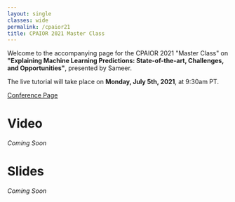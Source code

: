 ```yaml
---
layout: single
classes: wide
permalink: /cpaior21
title: CPAIOR 2021 Master Class
---
```


Welcome to the accompanying page for the CPAIOR 2021 "Master Class" on **"Explaining Machine Learning Predictions: State-of-the-art, Challenges, and Opportunities"**, presented by Sameer.

The live tutorial will take place on **Monday, July 5th, 2021**, at 9:30am PT.

<a class="btn btn--primary" href="https://easychair.org/smart-program/CPAIOR2021/2021-07-05.html#session:53607">Conference Page</a>


# Video

_Coming Soon_

# Slides

_Coming Soon_

<!-- <a class="btn btn--primary" href="assets/files/explainml-tutorial-cpaior21.pdf">Download (PDF)</a> -->
<!-- <a class="btn btn--info" href="https://docs.google.com/presentation/d/e/2PACX-1vQOmtvXkneIriIwbWiV1OmH6zrGGCNPuSxLEbDM-5zZqfarTyTwPjUdHyewZhtJJg/pub?start=false&loop=false&delayms=3000">Google Slides</a> -->

<!-- <div style="position: relative;    width: 100%;    padding-top: 60%;    overflow: hidden;">
    <iframe src="https://docs.google.com/presentation/d/e/2PACX-1vQOmtvXkneIriIwbWiV1OmH6zrGGCNPuSxLEbDM-5zZqfarTyTwPjUdHyewZhtJJg/embed?start=false&loop=true&delayms=3000" frameborder="0" width="640" height="389" allowfullscreen="true" mozallowfullscreen="true" webkitallowfullscreen="true" style="position: absolute;    top: 0;    left: 0;    width: 100%;    height: 100%;"></iframe>
</div> -->
